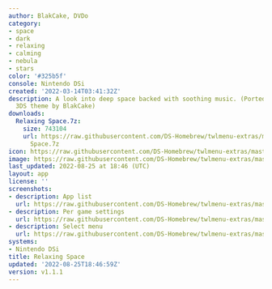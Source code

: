 ```yaml
---
author: BlakCake, DVDo
category:
- space
- dark
- relaxing
- calming
- nebula
- stars
color: '#325b5f'
console: Nintendo DSi
created: '2022-03-14T03:41:32Z'
description: A look into deep space backed with soothing music. (Ported from an old
  3DS theme by BlakCake)
downloads:
  Relaxing Space.7z:
    size: 743104
    url: https://raw.githubusercontent.com/DS-Homebrew/twlmenu-extras/master/_nds/TWiLightMenu/dsimenu/themes/Relaxing
      Space.7z
icon: https://raw.githubusercontent.com/DS-Homebrew/twlmenu-extras/master/_nds/TWiLightMenu/dsimenu/themes/meta/Relaxing%20Space/icon.png
image: https://raw.githubusercontent.com/DS-Homebrew/twlmenu-extras/master/_nds/TWiLightMenu/dsimenu/themes/meta/Relaxing%20Space/icon.png
last_updated: 2022-08-25 at 18:46 (UTC)
layout: app
license: ''
screenshots:
- description: App list
  url: https://raw.githubusercontent.com/DS-Homebrew/twlmenu-extras/master/_nds/TWiLightMenu/dsimenu/themes/meta/Relaxing%20Space/screenshots/app-list.png
- description: Per game settings
  url: https://raw.githubusercontent.com/DS-Homebrew/twlmenu-extras/master/_nds/TWiLightMenu/dsimenu/themes/meta/Relaxing%20Space/screenshots/per-game-settings.png
- description: Select menu
  url: https://raw.githubusercontent.com/DS-Homebrew/twlmenu-extras/master/_nds/TWiLightMenu/dsimenu/themes/meta/Relaxing%20Space/screenshots/select-menu.png
systems:
- Nintendo DSi
title: Relaxing Space
updated: '2022-08-25T18:46:59Z'
version: v1.1.1
---
```

